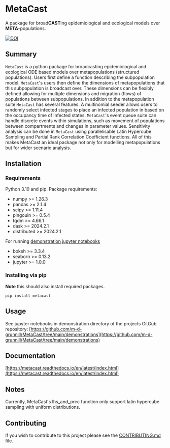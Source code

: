 # MetaCast


A package for broad**CAST**ing epidemiological and ecological models over **META**-populations.

[![DOI](https://zenodo.org/badge/DOI/10.5281/zenodo.12735031.svg)](https://doi.org/10.5281/zenodo.12735031)

## Summary

`MetaCast` is a python package for broadcasting epidemiological and ecological ODE based models
over metapopulations (structured populations). Users first define a function describing the
subpopulation model. `MetaCast`'s users then define the dimensions of metapopulations that this
subpopulation is broadcast over. These dimensions can be flexibly defined allowing for multiple
dimensions and migration (flows) of populations between subpopulations. In addition to the 
metapopulation suite `MetaCast` has several features. A multinomial seeder allows users to randomly
 select infected stages to place an infected population in based on the occupancy time of infected
states. `MetaCast`'s event queue suite can handle discrete events within simulations, such as 
movement of populations between compartments and changes in parameter values. Sensitivity 
analysis can be done in `MetaCast` using parallelisable Latin Hypercube Sampling and Partial Rank Correlation Coefficient
functions. All of this makes MetaCast an ideal package not only for modelling metapopulations but
for wider scenario analysis.

## Installation
### Requirements

Python 3.10 and pip.
Package requirements:
* numpy >= 1.26.3
* pandas >= 2.1.4
* scipy >= 1.11.4
* pingouin >= 0.5.4
* tqdm >= 4.66.1
* dask >= 2024.2.1
* distributed >= 2024.2.1

For running [demonstration jupyter notebooks](https://github.com/m-d-grunnill/MetaCast/tree/main/demonstrations)
* bokeh >= 3.3.4
* seaborn >= 0.13.2
* jupyter >= 1.0.0

### Installing via pip
**Note** this should also install required packages.
```
pip install metacast
```



## Usage
See jupyter notebooks in demonstration directory of the projects GitGub repository:
[https://github.com/m-d-grunnill/MetaCast/tree/main/demonstrations](https://github.com/m-d-grunnill/MetaCast/tree/main/demonstrations)

## Documentation
[https://metacast.readthedocs.io/en/latest/index.html](https://metacast.readthedocs.io/en/latest/index.html)

## Notes
Currently, MetaCast's lhs_and_prcc function only support latin hypercube sampling with uniform distributions.

## Contributing
If you wish to contribute to this project please see the [CONTRIBUTING.md](https://github.com/m-d-grunnill/MetaCast/blob/main/CONTRIBUTING.md) file.
